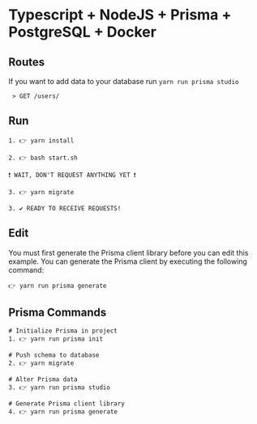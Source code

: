 # Typescript + NodeJS + Prisma + PostgreSQL + Docker

## Routes
If you want to add data to your database run `yarn run prisma studio`
```
 > GET /users/
```

## Run
```
1. 👉 yarn install

2. 👉 bash start.sh

❗ WAIT, DON'T REQUEST ANYTHING YET ❗

3. 👉 yarn migrate

3. ✔️ READY TO RECEIVE REQUESTS!
```

## Edit
You must first generate the Prisma client library before you can edit this example. 
You can generate the Prisma client by executing the following command:
```
👉 yarn run prisma generate
```

## Prisma Commands
```
# Initialize Prisma in project
1. 👉 yarn run prisma init 

# Push schema to database
2. 👉 yarn migrate

# Alter Prisma data
3. 👉 yarn run prisma studio

# Generate Prisma client library
4. 👉 yarn run prisma generate
```
